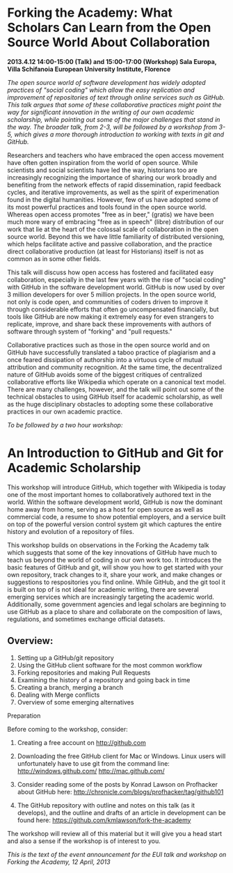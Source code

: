 # Forking the Academy: What Scholars Can Learn from the Open Source World About Collaboration

**2013.4.12 14:00-15:00 (Talk) and 15:00-17:00 (Workshop) Sala Europa, Villa Schifanoia European University Institute, Florence**

*The open source world of software development has widely adopted practices of "social coding" which allow the easy replication and improvement of repositories of text through online services such as GitHub. This talk argues that some of these collaborative practices might point the way for significant innovation in the writing of our own academic scholarship, while pointing out some of the major challenges that stand in the way. The broader talk, from 2-3, will be followed by a workshop from 3-5, which gives a more thorough introduction to working with texts in git and GitHub.*

Researchers and teachers who have embraced the open access movement have often gotten inspiration from the world of open source. While scientists and social scientists have led the way, historians too are increasingly recognizing the importance of sharing our work broadly and benefiting from the network effects of rapid dissemination, rapid feedback cycles, and iterative improvements, as well as the spirit of experimenation found in the digital humanities. However, few of us have adopted some of its most powerful practices and tools found in the open source world. Whereas open access promotes "free as in beer," (gratis) we have been much more wary of embracing "free as in speech" (libre) distribution of our work that lie at the heart of the colossal scale of collaboration in the open source world. Beyond this we have little familiarity of distributed versioning, which helps facilitate active and passive collaboration, and the practice direct collaborative production (at least for Historians) itself is not as common as in some other fields. 

This talk will discuss how open access has fostered and facilitated easy collaboration, especially in the last few years with the rise of "social coding" with GitHub in the software development world. GitHub is now used by over 3 million developers for over 5 million projects. In the open source world, not only is code open, and communities of coders driven to improve it through considerable efforts that often go uncompensated financially, but tools like GitHub are now making it extremely easy for even strangers to replicate, improve, and share back these improvements with authors of software through system of "forking" and "pull requests." 

Collaborative practices such as those in the open source world and on GitHub have successfully translated a taboo practice of plagiarism and a once feared dissipation of authorship into a virtuous cycle of mutual attribution and community recognition. At the same time, the decentralized nature of GitHub avoids some of the biggest critiques of centralized collaborative efforts like Wikipedia which operate on a canonical text model. There are many challenges, however, and the talk will point out some of the technical obstacles to using GitHub itself for academic scholarship, as well as the huge disciplinary obstacles to adopting some these collaborative practices in our own academic practice.

*To be followed by a two hour workshop:*

# An Introduction to GitHub and Git for Academic Scholarship

This workshop will introduce GitHub, which together with Wikipedia is today one of the most important homes to collaboratively authored text in the world. Within the software development world, GitHub is now the dominant home away from home, serving as a host for open source as well as commercial code, a resume to show potential employers, and a service built on top of the powerful version control system git which captures the entire history and evolution of a repository of files.

This workshop builds on observations in the Forking the Academy talk which suggests that some of the key innovations of GitHub have much to teach us beyond the world of coding in our own work too. It introduces the basic features of GitHub and git, will show you how to get started with your own repository, track changes to it, share your work, and make changes or suggestions to respositories you find online. While GitHub, and the git tool it is built on top of is not ideal for academic writing, there are several emerging services which are increasingly targeting the academic world. Additionally, some government agencies and legal scholars are beginning to use GitHub as a place to share and collaborate on the composition of laws, regulations, and sometimes exchange official datasets.

## Overview:

1. Setting up a GitHub/git repository
2. Using the GitHub client software for the most common workflow
3. Forking repositories and making Pull Requests
4. Examining the history of a repository and going back in time
5. Creating a branch, merging a branch
6. Dealing with Merge conflicts
7. Overview of some emerging alternatives

Preparation

Before coming to the workshop, consider:

1. Creating a free account on http://github.com

2.  Downloading the free GitHub client for Mac or Windows. Linux users will unfortunately have to use git from the command line:
http://windows.github.com/
http://mac.github.com/

3. Consider reading some of the posts by Konrad Lawson on Profhacker about GitHub here:
http://chronicle.com/blogs/profhacker/tag/github101

4. The GitHub repository with outline and notes on this talk (as it develops), and the outline and drafts of an article in development can be found here:
https://github.com/kmlawson/fork-the-academy

The workshop will review all of this material but it will give you a head start and also a sense if the workshop is of interest to you.

*This is the text of the event announcement for the EUI talk and workshop on Forking the Academy, 12 April, 2013*
